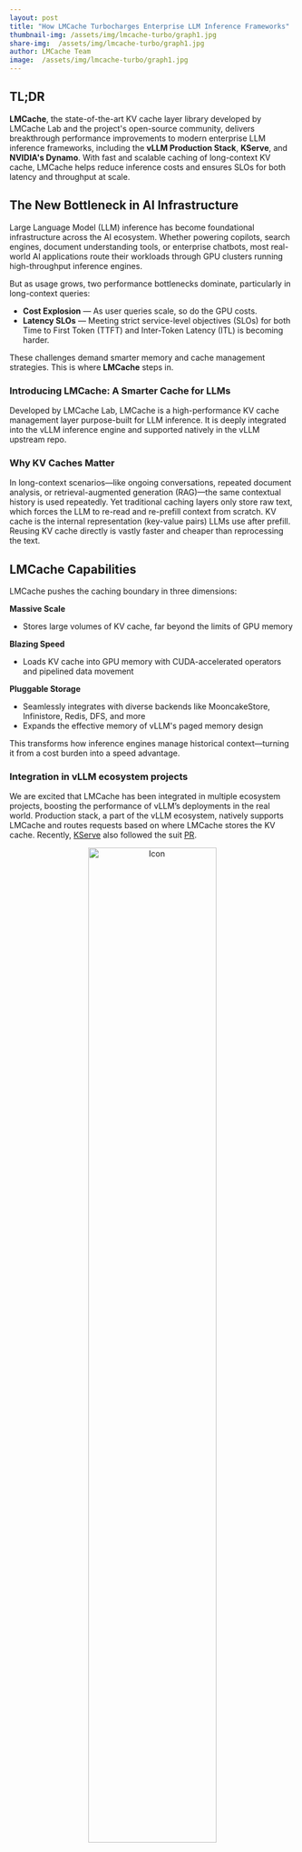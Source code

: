 ```yaml
---
layout: post
title: "How LMCache Turbocharges Enterprise LLM Inference Frameworks"
thumbnail-img: /assets/img/lmcache-turbo/graph1.jpg
share-img:  /assets/img/lmcache-turbo/graph1.jpg
author: LMCache Team
image:  /assets/img/lmcache-turbo/graph1.jpg
---
```


## TL;DR

**LMCache**, the state-of-the-art KV cache layer library developed by LMCache Lab and the project's open-source community, delivers breakthrough performance improvements to modern enterprise LLM inference frameworks, including the **vLLM Production Stack**, **KServe**, and **NVIDIA's Dynamo**. With fast and scalable caching of long-context KV cache, LMCache helps reduce inference costs and ensures SLOs for both latency and throughput at scale.

## The New Bottleneck in AI Infrastructure

Large Language Model (LLM) inference has become foundational infrastructure across the AI ecosystem. Whether powering copilots, search engines, document understanding tools, or enterprise chatbots, most real-world AI applications route their workloads through GPU clusters running high-throughput inference engines.

But as usage grows, two performance bottlenecks dominate, particularly in long-context queries:

- **Cost Explosion** — As user queries scale, so do the GPU costs.
- **Latency SLOs** — Meeting strict service-level objectives (SLOs) for both Time to First Token (TTFT) and Inter-Token Latency (ITL) is becoming harder.


These challenges demand smarter memory and cache management strategies. This is where **LMCache** steps in.

### Introducing LMCache: A Smarter Cache for LLMs

Developed by LMCache Lab, LMCache is a high-performance KV cache management layer purpose-built for LLM inference. It is deeply integrated into the vLLM inference engine and supported natively in the vLLM upstream repo.

### Why KV Caches Matter

In long-context scenarios—like ongoing conversations, repeated document analysis, or retrieval-augmented generation (RAG)—the same contextual history is used repeatedly. Yet traditional caching layers only store raw text, which forces the LLM to re-read and re-prefill context from scratch.
KV cache is the internal representation (key-value pairs) LLMs use after prefill. Reusing KV cache directly is vastly faster and cheaper than reprocessing the text.

## LMCache Capabilities

LMCache pushes the caching boundary in three dimensions:

**Massive Scale**
- Stores large volumes of KV cache, far beyond the limits of GPU memory
  
**Blazing Speed**
- Loads KV cache into GPU memory with CUDA-accelerated operators and pipelined data movement

**Pluggable Storage**
- Seamlessly integrates with diverse backends like MooncakeStore, Infinistore, Redis, DFS, and more
- Expands the effective memory of vLLM's paged memory design


This transforms how inference engines manage historical context—turning it from a cost burden into a speed advantage.

### Integration in vLLM ecosystem projects

We are excited that LMCache has been integrated in multiple ecosystem projects, boosting the performance of vLLM’s deployments in the real world. Production stack, a part of the vLLM ecosystem, natively supports LMCache and routes requests based on where LMCache stores the KV cache. Recently, [KServe](https://github.com/kserve/kserve) also followed the suit [PR](https://github.com/kserve/kserve/pull/4320). 

<div align="center">
<img src="/assets/img/lmcache-turbo/graph1.jpg" alt="Icon" style="width: 67%; vertical-align:middle;">
<p><em>LMCache architecture graph</em></p>
</div>

We are also excited to partner with more ecosystem projects. Please contact us for collaborations! 

## Performance Benchmarking
LMCache is not just theory—it delivers tangible performance gains across real workloads.
*Feel free to reach out to us if versions of these inference frameworks are available. We will be happy to rerun and update the evaluation results.*

### 📌 Real Usage (ShareGPT Trace)
On real-world traces from ShareGPT conversations, LMCache enables high KV reuse across multiple users and sessions, slashing both cost and latency.

Workload description: We randomly selected 200 users from the ShareGPT trace who have more than five rounds of conversation. The first two rounds are treated as context history, and from the third round onward, users send requests in a round‑robin sequence. 

Workload generator script is [here](https://github.com/LMCache/LMBenchmark/tree/main/sharegpt).

Model and hardware setup:
- Model: meta-llama/Llama-3.1-70B-Instruct
- Hardware: 2x A100 (80G)

vLLM & versions and launch scripts
- vLLM Production Stack v0 (0.7.3): [script w/o LMCache](https://github.com/LMCache/LMBenchmark/blob/main/configs/April2025/70B/vllm.yaml), [script w/ LMCache](https://github.com/LMCache/LMBenchmark/blob/main/configs/April2025/70B/lmcache.yaml)
- vLLM Production Stack v1 (0.8.4): [script w/o LMCache](https://github.com/LMCache/LMBenchmark/blob/main/configs/April2025/70B/start_vllm_v1.sh), [script w/ LMCache](https://github.com/LMCache/LMBenchmark/blob/main/configs/April2025/70B/lmcache.yaml)
- Dynamo: [script w/o LMCache](https://github.com/LMCache/LMBenchmark/blob/main/configs/April2025/70B/agg_router_70B_0.8.4.yaml) (We simulated the performance of Dynamo with LMCache by assuming LMCache has the same improvement as in vLLM v0 production stack, because Dynamo uses the same vLLM version).

<div align="center">
<img src="/assets/img/lmcache-turbo/graph2.jpg" alt="Icon" style="width: 87%; vertical-align:middle;">
<p><em>LMCache’s reduction in time to first token (TTFT)</em></p>
</div>


<div align="center">
<img src="/assets/img/lmcache-turbo/graph3.jpg" alt="Icon" style="width: 87%; vertical-align:middle;">
<p><em>LMCache’s reduction in inter-token latency (ITL)</em></p>
</div>


### 💬 Chat (Long Input → Short Output)
In chatbot-style workloads with long conversational histories and short generation outputs, LMCache minimizes redundant prefill time, yielding low TTFT even under high concurrency.

Workload description: Inspired by our production deployments, we create workloads that emulate a typical chat-bot document analysis workload. By default, each LLM query input has 20K tokens and a unique question, and the LLM output is an answer of 100 tokens. The context of each query is randomly selected from 15 documents, and to prevent the same document being queried too many times, each document is used as the context in only about 20 LLM inputs.

Workload generator script is [here](https://github.com/LMCache/LMBenchmark/blob/main/synthetic-multi-round-qa/long_input_short_output_run.sh).

Model and hardware setup: 
- Model: meta-llama/Llama-3.1-8B-Instruct
- Hardware: 1x A100 (40G)

vLLM & versions and launch scripts
vLLM Production Stack v0 (0.7.3): [script w/o LMCache](https://github.com/LMCache/LMBenchmark/blob/main/configs/April2025/8B/vllm.yaml), [script w/ LMCache](https://github.com/LMCache/LMBenchmark/blob/main/configs/April2025/8B/lmcache.yaml)
vLLM Production Stack v1 (0.8.4): [script w/o LMCache](https://github.com/LMCache/LMBenchmark/blob/main/configs/April2025/8B/start_vllm_v1.sh), [script w/ LMCache](https://github.com/LMCache/LMBenchmark/blob/main/configs/April2025/8B/start_lmcache_v1.sh)
Dynamo: [script w/o LMCache](https://github.com/LMCache/LMBenchmark/blob/main/configs/April2025/8B/agg_router_8B_0.8.4.yaml) (We simulated the performance of Dynamo with LMCache by assuming LMCache has the same improvement as in vLLM v0 production stack, because Dynamo uses the same vLLM version).

<div align="center">
<img src="/assets/img/lmcache-turbo/graph6.jpg" alt="Icon" style="width: 87%; vertical-align:middle;">
<p><em>LMCache’s reduction in time to first token (TTFT)</em></p>
</div>

<div align="center">
<img src="/assets/img/lmcache-turbo/graph7.jpg" alt="Icon" style="width: 87%; vertical-align:middle;">
<p><em>LMCache’s reduction in inter-token latency (ITL)</em></p>
</div>

### 📄 Document Analysis (Short Input → Short Output)
For tasks like document Q&A or classification, where input contexts are short but frequently repeated, LMCache avoids reprocessing and boosts throughput significantly.

Workload description: Inspired by our production deployments, we create workloads that emulate a typical chat-bot document analysis workload. By default, each LLM query input has around 400 tokens and a unique question, and the LLM output is an answer of 20 tokens. The context of each query is randomly selected from 320 documents, and to prevent the same document being queried too many times, each document is used as the context in only about 20 LLM inputs.

Workload generator script is [here](https://github.com/LMCache/LMBenchmark/blob/main/synthetic-multi-round-qa/short_input_short_output.sh).

Model and hardware setup: 
- Model: meta-llama/Llama-3.1-70B-Instruct
- Hardware: 2x A100 (80G)

vLLM & versions and launch scripts are same as ShareGPT experiment


<div align="center">
<img src="/assets/img/lmcache-turbo/graph4.jpg" alt="Icon" style="width: 87%; vertical-align:middle;">
<p><em>LMCache’s reduction in time to first token (TTFT)</em></p>
</div>

<div align="center">
<img src="/assets/img/lmcache-turbo/graph5.jpg" alt="Icon" style="width: 87%; vertical-align:middle;">
<p><em>LMCache’s reduction in inter-token latency (ITL)</em></p>
</div>


## More Performance Wins
LMCache is also a leader in next-gen LLM system design, thanks to:


### 📚 High-Speed RAG Support
As shown in this [blog](https://blog.lmcache.ai/2025-03-31-eurosys/), LMCache accelerates RAG pipelines by caching post-retrieval context embeddings in KV form, enabling:
- Up to *4.5× higher throughput* on RAG workloads
- Faster recall from remote memory layers
- Low-latency generation even with dynamic retrieval

### 🚀 State-of-the-Art Prefill-Decoding Disaggregation

As detailed [here](https://blog.lmcache.ai/2025-04-29-pdbench/), LMCache supports **disaggregated prefill (DP)**, separating the KV generation and decoding stages of inference. This minimizes cross-interference and supports consistent decoding latency even under high load, achieving:
- Up to **5× lower** inter-token latency
- Compatibility with Nvidia's NIXL library and DP-aware schedulers in vLLM


## Join the LMCache Ecosystem
LMCache is rapidly expanding its integration footprint. In addition to vLLM production stack and KServe, it’s in the process of being integrated in NVIDIA’s **Dynamo**, a modular framework for distributed LLM inference. Together, they demonstrate the power of composable open-source stacks for enterprise AI deployment. 

We’re actively seeking partnerships with LLM inference frameworks and cloud providers interested in:

- KV cache optimization
- Disaggregated inference pipelines
- High-efficiency on-prem or VPC-based deployments


Let's make AI infrastructure faster, cheaper, and smarter—together.

Try LMCache: https://github.com/LMCache/LMCache
Follow us on [Linkedin](https://www.linkedin.com/company/lmcache-lab/?viewAsMember=true), [Twitter](https://x.com/lmcache)


